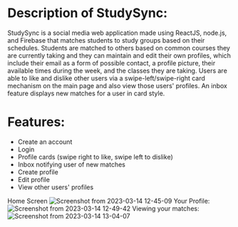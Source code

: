 # Description of StudySync:

StudySync is a social media web application made using ReactJS, node.js, and Firebase that matches students to study groups based on their schedules. Students are matched to others based on common courses they are currently taking and they can maintain and edit their own profiles, which include their email as a form of possible contact, a profile picture, their available times during the week, and the classes they are taking. Users are able to like and dislike other users via a swipe-left/swipe-right card mechanism on the main page and also view those users' profiles. An inbox feature displays new matches for a user in card style.

# Features:

* Create an account
* Login
* Profile cards (swipe right to like, swipe left to dislike)
* Inbox notifying user of new matches
* Create profile
* Edit profile
* View other users' profiles

Home Screen
![Screenshot from 2023-03-14 12-45-09](https://user-images.githubusercontent.com/104878259/225120088-f462d55e-1b7f-4d71-83d3-6de307f1feb8.png)
Your Profile:
![Screenshot from 2023-03-14 12-49-42](https://user-images.githubusercontent.com/104878259/225120411-507441ef-3da6-4b0d-988b-96d0d8737624.png)
Viewing your matches:
![Screenshot from 2023-03-14 13-04-07](https://user-images.githubusercontent.com/104878259/225123613-f95d487e-4a57-449e-960e-ea95cbc35cf4.png)
